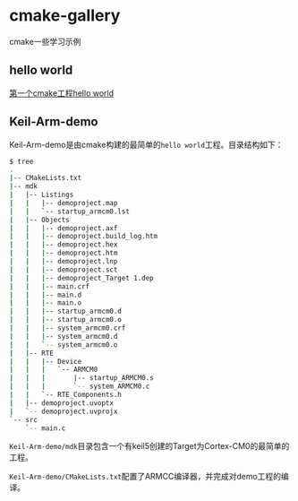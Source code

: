 # cmake-gallery
cmake一些学习示例

## hello world
[第一个cmake工程hello world](helloworld\readme.md)


## Keil-Arm-demo
Keil-Arm-demo是由cmake构建的最简单的`hello world`工程。目录结构如下：
```sh
$ tree
.
|-- CMakeLists.txt
|-- mdk
|   |-- Listings
|   |   |-- demoproject.map
|   |   `-- startup_armcm0.lst
|   |-- Objects
|   |   |-- demoproject.axf
|   |   |-- demoproject.build_log.htm
|   |   |-- demoproject.hex
|   |   |-- demoproject.htm
|   |   |-- demoproject.lnp
|   |   |-- demoproject.sct
|   |   |-- demoproject_Target 1.dep
|   |   |-- main.crf
|   |   |-- main.d
|   |   |-- main.o
|   |   |-- startup_armcm0.d
|   |   |-- startup_armcm0.o
|   |   |-- system_armcm0.crf
|   |   |-- system_armcm0.d
|   |   `-- system_armcm0.o
|   |-- RTE
|   |   |-- Device
|   |   |   `-- ARMCM0
|   |   |       |-- startup_ARMCM0.s
|   |   |       `-- system_ARMCM0.c
|   |   `-- RTE_Components.h
|   |-- demoproject.uvoptx
|   `-- demoproject.uvprojx
`-- src
    `-- main.c
```


`Keil-Arm-demo/mdk`目录包含一个有keil5创建的Target为Cortex-CM0的最简单的工程。

`Keil-Arm-demo/CMakeLists.txt`配置了ARMCC编译器，并完成对demo工程的编译。